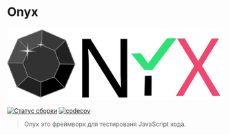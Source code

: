 # Onyx
![логотип Onyx](../../assets/onyx-logo-sm.svg)

[![Статус сборки](https://travis-ci.org/onyxjs/onyx.svg?branch=master)](https://travis-ci.org/onyxjs/onyx)
[![codecov](https://codecov.io/gh/onyxjs/onyx/branch/master/graph/badge.svg)](https://codecov.io/gh/onyxjs/onyx)

> Onyx это фреймворк для тестированя JavaScript кода.
